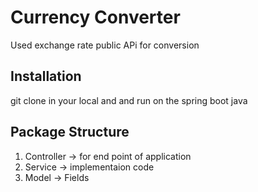 # Currency Converter
Used exchange rate public APi for conversion

## Installation

git clone in your local and and run on the spring boot java

## Package Structure
1. Controller -> for end point of application
2. Service -> implementaion code
3. Model -> Fields
